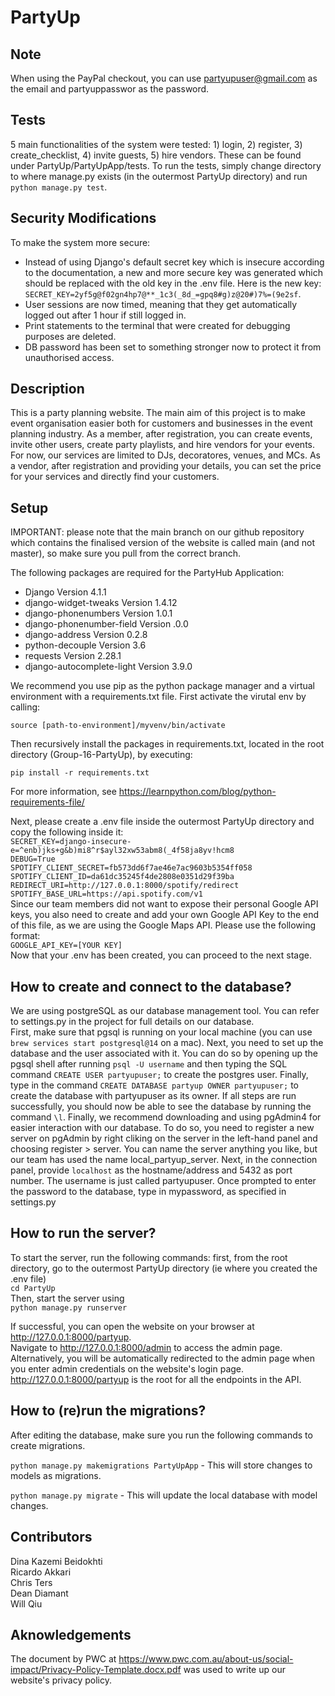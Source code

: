 # PartyUp

## Note
When using the PayPal checkout, you can use partyupuser@gmail.com as the email and partyuppasswor as the password.

## Tests
5 main functionalities of the system were tested: 1) login, 2) register, 3) create_checklist, 4) invite guests, 5) hire vendors. These can be found under PartyUp/PartyUpApp/tests. To run the tests, simply change directory to where manage.py exists (in the outermost PartyUp directory) and run `python manage.py test`.

## Security Modifications
To make the system more secure:  
- Instead of using Django's default secret key which is insecure according to the documentation, a new and more secure key was generated which should be replaced with the old key in the .env file. Here is the new key: `SECRET_KEY=2yf5g@f02gn4hp7@**_1c3(_8d_=gpq8#g)z@20#)7%=(9e2sf`.  
- User sessions are now timed, meaning that they get automatically logged out after 1 hour if still logged in.
- Print statements to the terminal that were created for debugging purposes are deleted.
- DB password has been set to something stronger now to protect it from unauthorised access.

## Description
This is a party planning website. The main aim of this project is to make event organisation easier both for customers and businesses in the event planning industry. As a member, after registration, you can create events, invite other users, create party playlists, and hire vendors for your events. For now, our services are limited to DJs, decoratores, venues, and MCs. As a vendor, after registration and providing your details, you can set the price for your services and directly find your customers.

## Setup
IMPORTANT: please note that the main branch on our github repository which contains the finalised version of the website is called main (and not master), so make sure you pull from the correct branch.  

The following packages are required for the PartyHub Application:  
- Django Version 4.1.1
- django-widget-tweaks Version 1.4.12
- django-phonenumbers Version 1.0.1
- django-phonenumber-field Version .0.0
- django-address Version 0.2.8
- python-decouple Version 3.6
- requests Version 2.28.1
- django-autocomplete-light Version 3.9.0

We recommend you use pip as the python package manager and a virtual environment with a requirements.txt file. First activate the virutal env by calling:

`source [path-to-environment]/myvenv/bin/activate`  

Then recursively install the packages in requirements.txt, located in the root directory (Group-16-PartyUp), by executing:

`pip install -r requirements.txt`  

For more information, see https://learnpython.com/blog/python-requirements-file/

Next, please create a .env file inside the outermost PartyUp directory and copy the following inside it:  
`SECRET_KEY=django-insecure-e=^enb)jks+g&b)mi8^r$ayl32xw53abm8(_4f58ja8yv!hcm8`   
`DEBUG=True`    
`SPOTIFY_CLIENT_SECRET=fb573dd6f7ae46e7ac9603b5354ff058`   
`SPOTIFY_CLIENT_ID=da61dc35245f4de2808e0351d29f39ba`    
`REDIRECT_URI=http://127.0.0.1:8000/spotify/redirect`    
`SPOTIFY_BASE_URL=https://api.spotify.com/v1`        
Since our team members did not want to expose their personal Google API keys, you also need to create and add your own Google API Key to the end of this file, as we are using the Google Maps API. Please use the following format:  
`GOOGLE_API_KEY=[YOUR KEY]`  
Now that your .env has been created, you can proceed to the next stage.
## How to create and connect to the database?
We are using postgreSQL as our database management tool. You can refer to settings.py in the project for full details on our database.  
First, make sure that pgsql is running on your local machine (you can use `brew services start postgresql@14` on a mac). Next, you need to set up the database and the user associated with it. You can do so by opening up the pgsql shell after running `psql -U username` and then typing the SQL command `CREATE USER partyupuser;` to create the postgres user. Finally, type in the command `CREATE DATABASE partyup OWNER partyupuser;` to create the database with partyupuser as its owner. If all steps are run successfully, you should now be able to see the database by running the command `\l`. Finally, we recommend downloading and using pgAdmin4 for easier interaction with our database. To do so, you need to register a new server on pgAdmin by right cliking on the server in the left-hand panel and choosing register > server. You can name the server anything you like, but our team has used the name local_partyup_server. Next, in the connection panel, provide `localhost` as the hostname/address and 5432 as port number. The username is just called partyupuser. Once prompted to enter the password to the database, type in mypassword, as specified in settings.py
## How to run the server?
To start the server, run the following commands:
first, from the root directory, go to the outermost PartyUp directory (ie where you created the .env file)   
`cd PartyUp`  
Then, start the server using      
`python manage.py runserver`  

If successful, you can open the website on your browser at http://127.0.0.1:8000/partyup.  
Navigate to  http://127.0.0.1:8000/admin to access the admin page. Alternatively, you will be automatically redirected to the admin page when you enter admin credentials on the website's login page.   
http://127.0.0.1:8000/partyup is the root for all the endpoints in the API. 
## How to (re)run the migrations?
After editing the database, make sure you run the following commands to create migrations.  

`python manage.py makemigrations PartyUpApp` - This will store changes to models as migrations.

`python manage.py migrate` - This will update the local database with model changes.

## Contributors
Dina Kazemi Beidokhti  
Ricardo Akkari  
Chris Ters  
Dean Diamant  
Will Qiu
 


## Aknowledgements
The document by PWC at https://www.pwc.com.au/about-us/social-impact/Privacy-Policy-Template.docx.pdf was used to write up our website's privacy policy.


